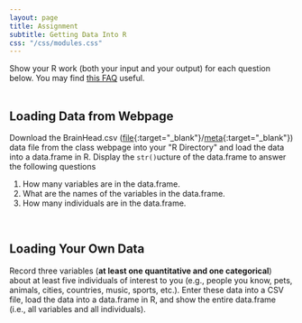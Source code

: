 ```yaml
---
layout: page
title: Assignment
subtitle: Getting Data Into R
css: "/css/modules.css"
---
```


<div class="alert alert-info">
Show your R work (both your input and your output) for each question below. You may find
<a href="http://derekogle.com/NCMTH107/resources/FAQs/AssignmentNotebook" target="_blank">this FAQ</a> useful.
</div>

<br>

## Loading Data from Webpage
Download the BrainHead.csv ([file](https://raw.githubusercontent.com/droglenc/NCData/master/BrainHead.csv){:target="_blank"}/[meta](https://raw.githubusercontent.com/droglenc/NCData/master/BrainHead_meta.txt){:target="_blank"}) data file from the class webpage into your "R Directory" and load the data into a data.frame in R. Display the `str()`ucture of the data.frame to answer the following questions

1. How many variables are in the data.frame.
1. What are the names of the variables in the data.frame.
1. How many individuals are in the data.frame.

<br>

## Loading Your Own Data
Record three variables (**at least one quantitative and one categorical**) about at least five individuals of interest to you (e.g., people you know, pets, animals, cities, countries, music, sports, etc.). Enter these data into a CSV file, load the data into a data.frame in R, and show the entire data.frame (i.e., all variables and all individuals).
